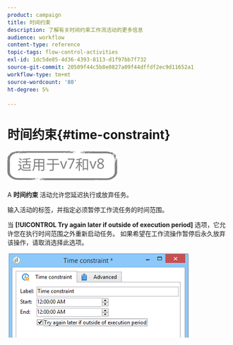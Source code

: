```yaml
---
product: campaign
title: 时间约束
description: 了解有关时间约束工作流活动的更多信息
audience: workflow
content-type: reference
topic-tags: flow-control-activities
exl-id: 1dc5de05-4d36-4393-8113-d1f97bb7f732
source-git-commit: 20509f44c5b8e0827a09f44dffdf2ec9d11652a1
workflow-type: tm+mt
source-wordcount: '80'
ht-degree: 5%

---
```


# 时间约束{#time-constraint}

![](../../assets/common.svg)

A **时间约束** 活动允许您延迟执行或放弃任务。

输入活动的标签，并指定必须暂停工作流任务的时间范围。

当 **[!UICONTROL Try again later if outside of execution period]** 选项，它允许您在执行时间范围之外重新启动任务。 如果希望在工作流操作暂停后永久放弃该操作，请取消选择此选项。

![](assets/s_user_scheduled_wait.png)
